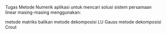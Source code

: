 Tugas Metode Numerik aplikasi untuk mencari solusi sistem persamaan linear masing-masing menggunakan:

metode matriks balikan
metode dekomposisi LU Gauss
metode dekomposisi Crout

